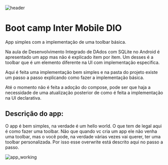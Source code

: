 ![header](https://github.com/BrunoOmoreshi/toolbar_app/blob/main/header.png)

# Boot camp Inter Mobile DIO

App simples com a implementação de uma toolbar básica.

Na aula de Desenvolvimento Integrado de DAdos com SQLite no Android é apresentado um app mas não é explicado item por item. Um desses é a toolbar que é um elemento diferente na UI com implementação especifica.

Aqui é feita uma implementação bem simples e na pasta do projeto existe um passo a passo explicando como fazer a implementação básica.

Até o momento não é feita a adoção do compose, pode ser que haja a necessidade de uma atualização posterior de como é feita a implementação na UI declarativa.

## Descrição do app:

O app é bem simples, na verdade é um hello world. O que tem de legal aqui é como fazer uma toolbar. Não que quando vc cria um app ele não venha uma toolbar, mas o você pode, na verdade várias vezes vai querer, ter uma toolbar personalizada. Por isso esse overwrite está descrito aqui no passo a passo.

![app_working](https://github.com/BrunoOmoreshi/toolbar_app/blob/main/app_working.png)
